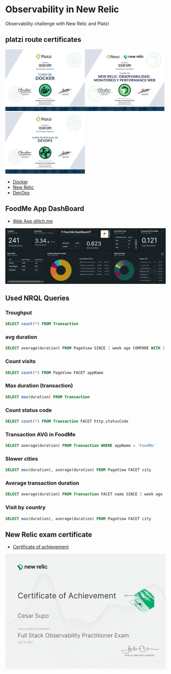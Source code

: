 # Observability in New Relic
Observability challenge with New Relic and Platzi

## platzi route certificates

<img src="src/diploma-docker.jpg" alt="drawing" width="250"/><img src="src/diploma-new-relic.jpg" alt="drawing" width="250"/><img src="src/diploma-devops.jpg" alt="drawing" width="250"/>

* [Docker](https://platzi.com/p/cesarmsq/curso/2066-docker/diploma/detalle/)
* [New Relic](https://platzi.com/p/cesarmsq/curso/3215-new-relic/diploma/detalle/)
* [DevOps](https://platzi.com/p/cesarmsq/curso/1431-devops/diploma/detalle/)


## FoodMe App DashBoard

* [Web App glitch.me](http://chipped-hail-wax.glitch.me/#/customer)

![dashboard](src/dashboard.png)

## Used NRQL Queries

### Troughput
```sql
SELECT count(*) FROM Transaction
```

### avg duration
```sql
SELECT average(duration) FROM PageView SINCE 1 week ago COMPARE WITH 1 day ago
```

### Count visits
```sql
SELECT count(*) FROM PageView FACET appName 
```

### Max duration (transaction)
```sql
SELECT max(duration) FROM Transaction 
```

### Count status code
```sql
SELECT count(*) FROM Transaction FACET http.statusCode
```

### Transaction AVG in FoodMe
```sql
SELECT average(duration) FROM Transaction WHERE appName = 'FoodMe'
```

### Slower cities
```sql
SELECT max(duration), average(duration) FROM PageView FACET city
```

### Average transaction duration
```sql
SELECT average(duration) FROM Transaction FACET name SINCE 1 week ago
```

### Visit by country
```sql
SELECT max(duration), average(duration) FROM PageView FACET city
```

## New Relic exam certificate
* [Certificate of achievement](https://scl.io/lWPRpwQ)

![certificate](src/certificate.png)